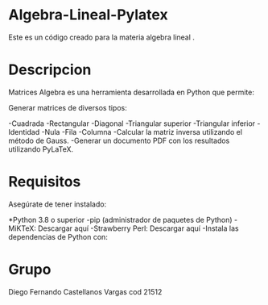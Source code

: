 # Algebra-Lineal-Pylatex
Este es un código creado para la materia algebra lineal .
# Descripcion 
Matrices Algebra es una herramienta desarrollada en Python que permite:

Generar matrices de diversos tipos:

-Cuadrada
-Rectangular
-Diagonal
-Triangular superior
-Triangular inferior
-Identidad
-Nula
-Fila
-Columna
-Calcular la matriz inversa utilizando el método de Gauss.
-Generar un documento PDF con los resultados utilizando PyLaTeX.
# Requisitos 
Asegúrate de tener instalado:

*Python 3.8 o superior
-pip (administrador de paquetes de Python)
-MiKTeX: Descargar aquí
-Strawberry Perl: Descargar aquí
-Instala las dependencias de Python con:
# Grupo 
Diego Fernando Castellanos Vargas cod 21512

